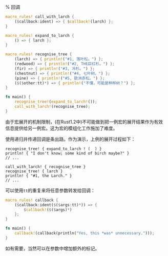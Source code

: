 % 回调

```rust
macro_rules! call_with_larch {
    ($callback:ident) => { $callback!(larch) };
}

macro_rules! expand_to_larch {
    () => { larch };
}

macro_rules! recognise_tree {
    (larch) => { println!("#1, 落叶松。") };
    (redwood) => { println!("#2, THE巨红杉。") };
    (fir) => { println!("#3, 冷杉。") };
    (chestnut) => { println!("#4, 七叶树。") };
    (pine) => { println!("#5, 欧洲赤松。") };
    ($($other:tt)*) => { println!("不懂，可能是种桦树？") };
}

fn main() {
    recognise_tree!(expand_to_larch!());
    call_with_larch!(recognise_tree);
}
```

由于宏展开的机制限制，(在Rust1.2中)不可能做到把一例宏的展开结果作为有效信息提供给另一例宏。这为宏的模组化工作施加了难度。

使用递归并传递回调是条出路。作为演示，上例的展开过程如下：

```ignore
recognise_tree! { expand_to_larch ! (  ) }
println! { "I don't know; some kind of birch maybe?" }
// ...

call_with_larch! { recognise_tree }
recognise_tree! { larch }
println! { "#1, the Larch." }
// ...
```

可以使用`tt`的重复来将任意参数转发给回调：

```rust
macro_rules! callback {
    ($callback:ident($($args:tt)*)) => {
        $callback!($($args)*)
    };
}

fn main() {
    callback!(callback(println("Yes, this *was* unnecessary.")));
}
```

如有需要，当然可以在参数中增加额外的标记。
